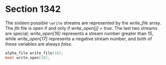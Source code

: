 # Section 1342

The sixteen possible `\write` streams are represented by the *write_file*
array.
The *j*th file is open if and only if *write_open[j] = true*.
The last two streams are special; *write_open[16]* represents a stream number greater than 15, while *write_open[17]* represents a negative stream number, and both of these variables are always *false*.

```c << Global variables >>+=
alpha_file write_file[16];
bool write_open[18];
```
